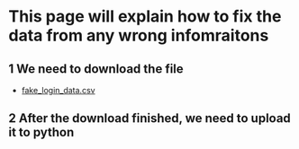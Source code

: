 # This page will explain how to fix the data from any wrong infomraitons

## 1 We need to download the file
* [fake_login_data.csv](https://github.com/user-attachments/files/19682913/fake_login_data.csv)

## 2 After the download finished, we need to upload it to python
